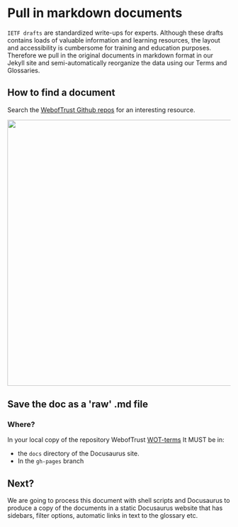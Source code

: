 # Pull in markdown documents

`IETF drafts` are standardized write-ups for experts. Although these drafts contains loads of valuable information and learning resources, the layout and accessibility is cumbersome for training and education purposes.
Therefore we pull in the original documents in markdown format in our Jekyll site and semi-automatically reorganize the data using our Terms and Glossaries.

## How to find a document

Search the [WebofTrust Github repos](https://github.com/WebOfTrust/ietf-keri/blob/main) for an interesting resource.

<img src="https://hackmd.io/_uploads/ByvtKgBls.png)" width="600" />
    
## Save the doc as a 'raw' .md file

### Where?

In your local copy of the repository WebofTrust [WOT-terms](https://github.com/WebOfTrust/WOT-terms) It MUST be in:

- the `docs` directory of the Docusaurus site.
- In the `gh-pages` branch

## Next?

We are going to process this document with shell scripts and Docusaurus to produce a copy of the documents in a static Docusaurus website that has sidebars, filter options, automatic links in text to the glossary etc.
